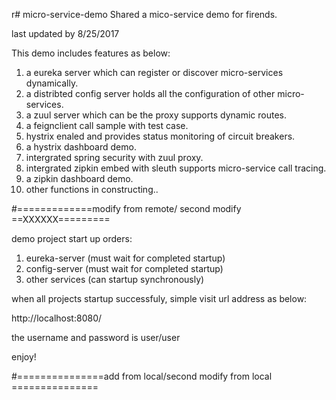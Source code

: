 r# micro-service-demo
Shared a mico-service demo for firends.

last updated by 8/25/2017 

This demo includes features as below:
1. a eureka server which can register or discover micro-services dynamically.
2. a distribted config server holds all the configuration of other micro-services.
3. a zuul server which can be the proxy supports dynamic routes.
4. a feignclient call sample with test case.
5. hystrix enaled and provides status monitoring of circuit breakers.
6. a hystrix dashboard demo.
7. intergrated spring security with zuul proxy.
8. intergrated zipkin embed with sleuth supports micro-service call tracing.
9. a zipkin dashboard demo.
10. other functions in constructing..


#=============modify from remote/ second modify ==XXXXXX=========


demo project start up orders:
1. eureka-server (must wait for completed startup)
2. config-server (must wait for completed startup)
3. other services (can startup synchronously)

when all projects startup successfuly, simple visit url address as below:

http://localhost:8080/

the username and password is user/user

enjoy!

#===============add from local/second modify from local ===============

